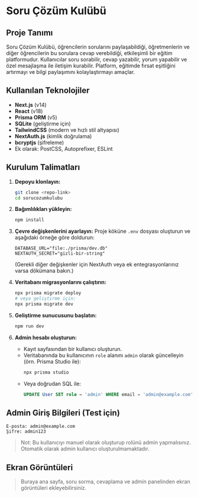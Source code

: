 # Soru Çözüm Kulübü

## Proje Tanımı

Soru Çözüm Kulübü, öğrencilerin sorularını paylaşabildiği, öğretmenlerin ve diğer öğrencilerin bu sorulara cevap verebildiği, etkileşimli bir eğitim platformudur. Kullanıcılar soru sorabilir, cevap yazabilir, yorum yapabilir ve özel mesajlaşma ile iletişim kurabilir. Platform, eğitimde fırsat eşitliğini artırmayı ve bilgi paylaşımını kolaylaştırmayı amaçlar.

## Kullanılan Teknolojiler

- **Next.js** (v14)
- **React** (v18)
- **Prisma ORM** (v5)
- **SQLite** (geliştirme için)
- **TailwindCSS** (modern ve hızlı stil altyapısı)
- **NextAuth.js** (kimlik doğrulama)
- **bcryptjs** (şifreleme)
- Ek olarak: PostCSS, Autoprefixer, ESLint

## Kurulum Talimatları

1. **Depoyu klonlayın:**
   ```bash
   git clone <repo-link>
   cd sorucozumkulubu
   ```

2. **Bağımlılıkları yükleyin:**
   ```bash
   npm install
   ```

3. **Çevre değişkenlerini ayarlayın:**
   Proje köküne `.env` dosyası oluşturun ve aşağıdaki örneğe göre doldurun:
   ```env
   DATABASE_URL="file:./prisma/dev.db"
   NEXTAUTH_SECRET="gizli-bir-string"
   ```
   (Gerekli diğer değişkenler için NextAuth veya ek entegrasyonlarınız varsa dökümana bakın.)

4. **Veritabanı migrasyonlarını çalıştırın:**
   ```bash
   npx prisma migrate deploy
   # veya geliştirme için:
   npx prisma migrate dev
   ```

5. **Geliştirme sunucusunu başlatın:**
   ```bash
   npm run dev
   ```

6. **Admin hesabı oluşturun:**
   - Kayıt sayfasından bir kullanıcı oluşturun.
   - Veritabanında bu kullanıcının `role` alanını `admin` olarak güncelleyin (örn. Prisma Studio ile):
     ```bash
     npx prisma studio
     ```
   - Veya doğrudan SQL ile:
     ```sql
     UPDATE User SET role = 'admin' WHERE email = 'admin@example.com';
     ```

## Admin Giriş Bilgileri (Test için)

```
E-posta: admin@example.com
Şifre: admin123
```
> Not: Bu kullanıcıyı manuel olarak oluşturup rolünü admin yapmalısınız. Otomatik olarak admin kullanıcı oluşturulmamaktadır.

## Ekran Görüntüleri

> Buraya ana sayfa, soru sorma, cevaplama ve admin panelinden ekran görüntüleri ekleyebilirsiniz. 
